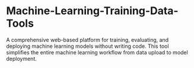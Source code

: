 # Machine-Learning-Training-Data-Tools
A comprehensive web-based platform for training, evaluating, and deploying machine learning models without writing code. This tool simplifies the entire machine learning workflow from data upload to model deployment.
